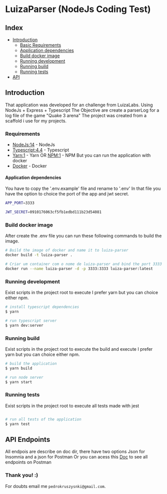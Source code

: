 # LuizaParser (NodeJs Coding Test)

## Index

- [Introduction](https://github.com/PedroKruszynski/LuizaParser#introduction)
  - [Basic Requirements](https://github.com/PedroKruszynski/LuizaParser#requirements)
  - [Application dependencies](https://github.com/PedroKruszynski/LuizaParser#application-dependencies)
  - [Build docker image](https://github.com/PedroKruszynski/LuizaParser#build-docker-image)
  - [Running development](https://github.com/PedroKruszynski/LuizaParser#running-development)
  - [Running build](https://github.com/PedroKruszynski/LuizaParser#running-build)
  - [Running tests](https://github.com/PedroKruszynski/LuizaParser#running-tests)
- [API](https://github.com/PedroKruszynski/LuizaParser#api-endpoints)

## Introduction

That application was developed for an challenge from LuizaLabs. Using NodeJs + Express + Typescript
The Objective are create a parserLog for a log file of the game "Quake 3 arena"
The project was created from a scaffold i use for my projects.

### Requirements

- [NodeJs:14](https://nodejs.org/en/) - NodeJs
- [Typescript:4.4](https://www.typescriptlang.org/) - Typescript
- [Yarn:1](https://yarnpkg.com/) - Yarn OR [NPM:1](https://www.npmjs.com/) - NPM
But you can run the application with docker
- [Docker](https://www.docker.com/) - Docker

#### Application dependencies

You have to copy the '.env.example' file and rename to '.env'
In that file you have the option to choice the port of the app and jwt secret.

``` bash
APP_PORT=3333

JWT_SECRET=0910176063cf5fb1edbd111b23d54081
```

### Build docker image

After create the .env file you can run these following commands to build the image.

``` bash
# Build the image of docker and name it to luiza-parser
docker build -t luiza-parser .

# Criar um container com o nome de luiza-parser and bind the port 3333
docker run --name luiza-parser -d -p 3333:3333 luiza-parser:latest
```

### Running development

Exist scripts in the project root to execute
I prefer yarn but you can choice either npm.

``` bash
# install typescript dependencies
$ yarn

# run typescript server
$ yarn dev:server
```

### Running build

Exist scripts in the project root to execute the build and execute
I prefer yarn but you can choice either npm.

``` bash
# build the application
$ yarn build

# run node server
$ yarn start
```

### Running tests

Exist scripts in the project root to execute all tests made with jest

``` bash

# run all tests of the application
$ yarn test

```

## API Endpoints

All endpois are describe on doc dir, there have two options
Json for Insomnia and a json for Postman
Or you can acess this [Doc](https://documenter.getpostman.com/view/13751794/U16nKjTi) to see all endpoints on Postman

### Thank you! :)

For doubts email me `pedrokruszysnki@gmail.com`.
